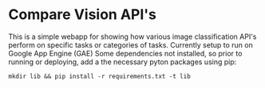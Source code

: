 # Compare Vision API's

This is a simple webapp for showing how various image classification API's perform on specific tasks or categories of tasks. Currently setup to run on Google App Engine (GAE)
Some dependencies not installed, so prior to running or deploying, add a the necessary pyton packages using pip:

`mkdir lib && pip install -r requirements.txt -t lib`